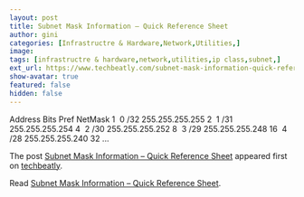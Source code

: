 ```yaml
---
layout: post
title: Subnet Mask Information – Quick Reference Sheet
author: gini
categories: [Infrastructre & Hardware,Network,Utilities,]
image: 
tags: [infrastructre & hardware,network,utilities,ip class,subnet,]
ext_url: https://www.techbeatly.com/subnet-mask-information-quick-reference-sheet/
show-avatar: true
featured: false
hidden: false
---
```


<p>Address Bits Pref NetMask 1  0 /32 255.255.255.255 2  1 /31 255.255.255.254 4  2 /30 255.255.255.252 8  3 /29 255.255.255.248 16  4 /28 255.255.255.240 32 &#46;&#46;&#46;</p>
<p>The post <a href="https://www.techbeatly.com/subnet-mask-information-quick-reference-sheet/">Subnet Mask Information &#8211; Quick Reference Sheet</a> appeared first on <a href="https://www.techbeatly.com">techbeatly</a>.</p>

Read [Subnet Mask Information – Quick Reference Sheet](https://www.techbeatly.com/subnet-mask-information-quick-reference-sheet/).